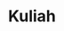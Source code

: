 ---
title: Kuliah
type: list
description: Kumpulan tulisan terkait pengembangan, [kuliah](../college/), dan hidup.
---